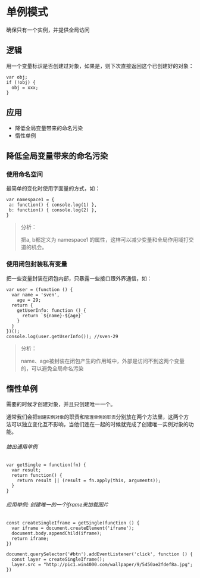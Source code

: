# 单例模式

确保只有一个实例，并提供全局访问

## 逻辑

用一个变量标识是否创建过对象，如果是，则下次直接返回这个已创建好的对象：

```
var obj;
if (!obj) {
  obj = xxx;
}
```

## 应用

- 降低全局变量带来的命名污染
- 惰性单例

## 降低全局变量带来的命名污染

### 使用命名空间

最简单的变化时使用字面量的方式，如：

```
var namespace1 = {
 a: function() { console.log(1) },
 b: function() { console.log(2) },
}
```
> 分析：
>
> 把a, b都定义为 namespace1 的属性，这样可以减少变量和全局作用域打交道的机会。

### 使用闭包封装私有变量

把一些变量封装在闭包内部，只暴露一些接口跟外界通信，如：

```
var user = (function () {
  var name = 'sven',
    age = 29;
  return {
    getUserInfo: function () {
      return `${name}-${age}`
    }
  }
})();
console.log(user.getUserInfo()); //sven-29
```
> 分析：
>
> name、age被封装在闭包产生的作用域中，外部是访问不到这两个变量的，可以避免全局命名污染

## 惰性单例

需要的时候才创建对象，并且只创建唯一一个。

通常我们会把`创建实例对象`的职责和`管理单例的职责`分别放在两个方法里，这两个方法可以独立变化互不影响，当他们连在一起的时候就完成了创建唯一实例对象的功能。

###### 抽出通用单例

```
var getSingle = function(fn) {
  var result;
  return function() {
    return result || (result = fn.apply(this, arguments));
  }
}
```

###### 应用举例: 创建唯一的一个iframe来加载图片

```
const createSingleIframe = getSingle(function () {
  var iframe = document.createElement('iframe');
  document.body.appendChild(iframe);
  return iframe;
})

document.querySelector('#btn').addEventListener('click', function () {
  const layer = createSingleIframe();
  layer.src = "http://pic1.win4000.com/wallpaper/9/5450ae2fdef8a.jpg";
})
```



